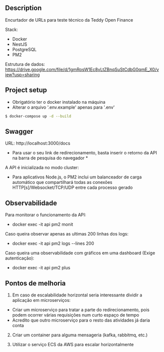 ## Description
Encurtador de URLs para teste técnico da Teddy Open Finance

Stack:
- Docker
- NestJS
- PostgreSQL
- PM2

Estrutura de dados:
https://drive.google.com/file/d/1gmRosW1Ec8vLtZBnqSuStCdbG0qmE_X0/view?usp=sharing

## Project setup
* Obrigatório ter o docker instalado na máquina
* Alterar o arquivo '.env.example' apenas para '.env'
```bash
$ docker-compose up -d --build
```

## Swagger
URL: http://localhost:3000/docs

* Para usar o seu link de redirecionamento, basta inserir o retorno da API na barra de pesquisa do navegador *

A API é inicializada no modo cluster: 
- Para aplicativos Node.js, o PM2 inclui um balanceador de carga automático que compartilhará todas as conexões HTTP[s]/Websocket/TCP/UDP entre cada processo gerado

## Observabilidade
Para monitorar o funcionamento da API:
- docker exec -it api pm2 monit

Caso queira observar apenas as ultimas 200 linhas dos logs:
- docker exec -it api pm2 logs --lines 200

Caso queira uma observabilidade com gráficos em uma dashboard (Exige autenticação):
- docker exec -it api pm2 plus

## Pontos de melhoria
1. Em caso de escalabilidade horizontal seria interessante dividir a aplicação em microserviços:
- Criar um microserviço para tratar a parte do redirecionamento, pois podem ocorrer várias requisições num curto espaço de tempo
- Acredito que outro microserviço para o resto das atividades já daria conta

2. Criar um container para alguma mensageria (kafka, rabbitmq, etc.)

3. Utilizar o serviço ECS da AWS para escalar horizontalmente


<!-- ## Run tests
```bash
# unit tests
$ npm run test

# e2e tests
$ npm run test:e2e

# test coverage
$ npm run test:cov
``` -->

